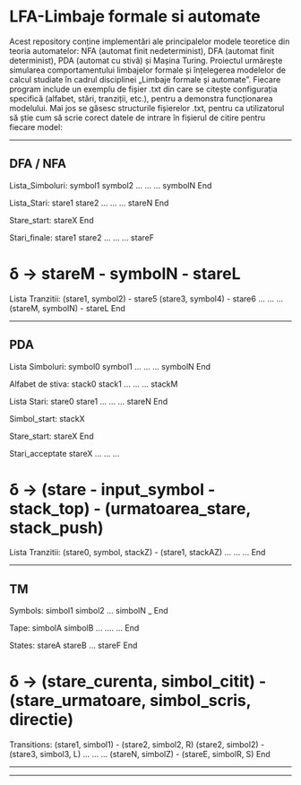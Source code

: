 # LFA-Limbaje formale si automate
Acest repository conține implementări ale principalelor modele teoretice din teoria automatelor: NFA (automat finit nedeterminist), DFA (automat finit determinist), PDA (automat cu stivă) și Mașina Turing. Proiectul urmărește simularea comportamentului limbajelor formale și înțelegerea modelelor de calcul studiate în cadrul disciplinei „Limbaje formale și automate”.
Fiecare program include un exemplu de fișier .txt din care se citește configurația specifică (alfabet, stări, tranziții, etc.), pentru a demonstra funcționarea modelului.
Mai jos se găsesc structurile fișierelor .txt, pentru ca utilizatorul să știe cum să scrie corect datele de intrare în fișierul de citire pentru fiecare model:

-------------------------------
DFA / NFA
-------------------------------

Lista_Simboluri:
    symbol1
    symbol2
    ...
    ...
    ...
    symbolN
End

Lista_Stari:
    stare1 
    stare2 
    ...
    ...
    ...
    stareN 
End

Stare_start:
    stareX
End

Stari_finale:
    stare1
    stare2
    ...
    ...
    ...
    stareF

# δ ->  stareM - symbolN - stareL
Lista Tranzitii:
    (stare1, symbol2) - stare5
    (stare3, symbol4) - stare6
    ...
    ...
    ...
    (stareM, symbolN) - stareL
End

------------------------------
PDA
------------------------------

Lista Simboluri:
    symbol0
    symbol1
    ...
    ...
    ...
    symbolN
End

Alfabet de stiva:
    stack0
    stack1
    ...
    ...
    ...
    stackM

Lista Stari:
    stare0 
    stare1 
    ...
    ...
    ...
    stareN 
End

Simbol_start:
    stackX

Stare_start:
    stareX
End

Stari_acceptate
    stareX
    ...
    ...
    ...

# δ ->  (stare - input_symbol - stack_top) - (urmatoarea_stare, stack_push)
Lista Tranzitii:
    (stare0, symbol, stackZ) - (stare1, stackAZ)
    ...
    ...
    ...
End

--------------------------------------
TM
--------------------------------------

Symbols:
    simbol1
    simbol2
    ...
    simbolN
    _
End

Tape:
    simbolA simbolB ... .... ...
End

States:
    stareA
    stareB
    ...
    stareF
End

# δ ->  (stare_curenta, simbol_citit) - (stare_urmatoare, simbol_scris, directie)
Transitions:
    (stare1, simbol1) - (stare2, simbol2, R)
    (stare2, simbol2) - (stare3, simbol3, L)
    ...
    ...
    ...
    (stareN, simbolZ) - (stareE, simbolR, S)
End


-----------------------------------------------------------------------------------
-----------------------------------------------------------------------------------



